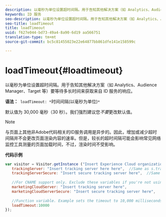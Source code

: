 ```yaml
---
description: 以毫秒为单位设置超时间隔。用于告知其他解决方案（如 Analytics、Audience Manager、Target 等）要等待多长时间来获取来自 ID 服务的响应。
keywords: ID 服务
seo-description: 以毫秒为单位设置超时间隔。用于告知其他解决方案（如 Analytics、Audience Manager、Target 等）要等待多长时间来获取来自 ID 服务的响应。
seo-title: loadTimeout
title: loadTimeout
uuid: f627e044-bd73-49a4-8a90-6d19 aa566751
translation-type: tm+mt
source-git-commit: bc5c81455023e22e64877bb861dfe141e158599c

---
```



# loadTimeout{#loadtimeout}

以毫秒为单位设置超时间隔。用于告知其他解决方案（如 Analytics、Audience Manager、Target 等）要等待多长时间来获取来自 ID 服务的响应。

**语法：**` loadTimeout: *`时间间隔(以毫秒为单位)`*`

默认值为 30,000 毫秒（30 秒）。我们强烈建议您*不要*更改默认值。

>[!NOTE]
>
>与页面上其他非Adobe代码相关的ID服务调用是异步的。因此，增加或减少超时间隔并不会更改页面渲染内容的速率。但是，较长的超时间隔可能会影响常见网络监控工具测量的页面加载时间，不过，渲染时间不受影响。

**代码示例**

```js
var visitor = Visitor.getInstance ("Insert Experience Cloud organization ID here",{ 
   trackingServer: "Insert tracking server here here",  //Same as s.trackingServer 
   trackingServerSecure: "Insert secure tracking server here",  //Same as s.trackingServerSecure 
 
   //For CNAME support only. Exclude these variables if you're not using CNAME 
   marketingCloudServer: "Insert tracking server here", 
   marketingCloudServerSecure: "Insert secure tracking server here", 
 
   //Function variable. Example sets the timeout to 10,000 milliseconds (10 seconds). 
   loadTimeout:10000 
});
```

